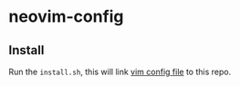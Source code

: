 # neovim-config

## Install
Run the ```install.sh```, this will link [vim config file](nvim/init.vim) to this repo.
